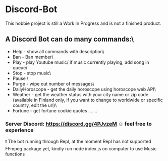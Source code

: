 # Discord-Bot
This hobbie project is still a Work In Progress and is not a finished product.

A Discord Bot can do many commands:\
----------------------------
- Help - show all commands with description\
- Ban - Ban member\
- Play - play Youtube music/ if music currently playing, add song in queue\
- Stop - stop music\
- Pause \
- Purge - wipe out number of messages\
- DailyHoroscope - get the daily horoscope using horoscope web API\
- Weather - get the weather status with your city name or zip code (available in Finland only, if you want to change to worldwide or specific country, edit the url)\
- Fortune - get fortune cookie quotes
...
...

### Server Discord:  https://discord.gg/4PJvzeM :relaxed: feel free to experience
:heavy_exclamation_mark: The bot running through Repl, at the moment Repl has not supported FFmpeg package yet, kindly run node index.js on computer to use Music functions
